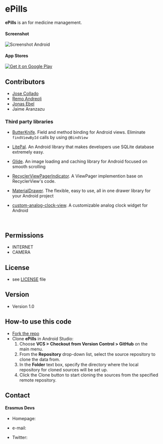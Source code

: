 # ePills
**ePills** is an for medicine management.

#### Screenshot
![Screenshot Android](https://github.com/jcolladosp/ePills/tree/master/clockDesigns/readme_screenshot.png)



#### App Stores
[![Get it on Google Play](https://raw.github.com/repat/README-template/master/googleplay.png)](https://play.google.com/store/apps/details?id=com.package.path)





## Contributors
* [Jose Collado](https://github.com/jcolladosp/) 
* [Remo Andreoli](https://github.com/Zikker)
* [Jonas Ebel](https://github.com/jonny3576)
* Jaime Aranzazu

### Third party libraries
* [ButterKnife](https://github.com/JakeWharton/butterknife). Field and method binding for Android views. Eliminate `findViewById` calls by using `@BindView`

* [LitePal](https://github.com/LitePalFramework/LitePal). An Android library that makes developers use SQLite database extremely easy.

* [Glide](https://github.com/bumptech/glide). An image loading and caching library for Android focused on smooth scrolling

* [RecyclerViewPagerIndicator](https://github.com/buyi/RecyclerViewPagerIndicator). A ViewPager implemention base on RecyclerView's code.

* [MaterialDrawer](https://github.com/mikepenz/MaterialDrawer). The flexible, easy to use, all in one drawer library for your Android project

* [custom-analog-clock-view](https://github.com/rosenpin/custom-analog-clock-view). A customizable analog clock widget for Android

  ​

## Permissions
* INTERNET
* CAMERA

## License 
* see [LICENSE](https://github.com/username/appname/blob/master/LICENSE.md) file

## Version 
* Version 1.0

## How-to use this code
* [Fork the repo](https://github.com/jcolladosp/ePills/fork)
* Clone **ePills** in Android Studio:
  1. Choose **VCS > Checkout from Version Control > GitHub** on the main menu.
  2. From the **Repository** drop-down list, select the source repository to clone the data from.
  3. In the **Folder** text box, specify the directory where the local repository for cloned sources will be set up.
  4. Click the Clone button to start cloning the sources from the specified remote repository.

## Contact
#### Erasmus Devs
* Homepage: 
* e-mail: 
* Twitter: 

  ​